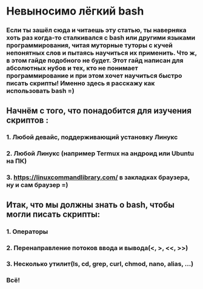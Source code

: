# Невыносимо лёгкий bash
### Если ты зашёл сюда и читаешь эту статью, ты наверняка хоть раз когда-то сталкивался с bash или другими языками программирования, читая муторные туторы с кучей непонятных слов и пытаясь научиться их применить. Что ж, в этом гайде подобного не будет. Этот гайд написан для абсолютных нубов и тех, кто не понимает программирование и при этом хочет научиться быстро писать скрипты! Именно здесь я расскажу как использовать bash =)
## Начнём с того, что понадобится для изучения скриптов :
### 1. Любой девайс, поддерживающий установку Линукс
### 2. Любой Линукс (например Termux на андроид или Ubuntu на ПК)
### 3. https://linuxcommandlibrary.com/ в закладках браузера, ну и сам браузер =)
## Итак, что мы должны знать о bash, чтобы могли писать скрипты:
### 1. Операторы
### 2. Перенаправление потоков ввода и вывода(<, >, <<, >>)
### 3. Несколько утилит(ls, cd, grep, curl, chmod, nano, alias, ...)
### Всё!
